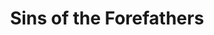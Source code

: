---
title: Sins of the Forefathers
series: sins-of-the-forefathers
issue_num: 1
page_count: 13
last: true
---